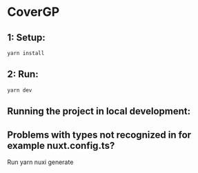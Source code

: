 # CoverGP

## 1: Setup:

```
yarn install
```

## 2: Run:

```
yarn dev
```

## Running the project in local development:

## Problems with types not recognized in for example nuxt.config.ts?

Run yarn nuxi generate
